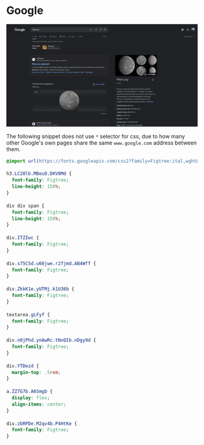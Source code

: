 # Google

![Google](images/1.png)

The following snippet does not use `*` selector for css, due to how many other Google's own pages share the same `www.google.com` address between them.

```css
@import url(https://fonts.googleapis.com/css2?family=Figtree:ital,wght@0,100;0,300;0,400;0,500;0,700;0,900;1,100;1,300;1,400;1,500;1,700;1,900&display=swap);

h3.LC20lb.MBeuO.DKV0Md {
  font-family: Figtree;
  line-height: 150%;
}

div div span {
  font-family: Figtree;
  line-height: 150%;
}

div.ITZIwc {
  font-family: Figtree;
}

div.s75CSd.u60jwe.r2fjmd.AB4Wff {
  font-family: Figtree;
}

div.ZkkK1e.yUTMj.k1U36b {
  font-family: Figtree;
}

textarea.gLFyf {
  font-family: Figtree;
}

div.n0jPhd.ynAwRc.tNxQIb.nDgy9d {
  font-family: Figtree;
}

div.YTDezd {
  margin-top: .5rem;
}

a.ZZ7G7b.A6Smgb {
  display: flex;
  align-items: center;
}

div.zbRPDe.M2qv4b.P4HtKe {
  font-family: Figtree;
}
```
